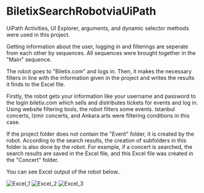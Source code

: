 # BiletixSearchRobotviaUiPath
UiPath Activities, UI Explorer, arguments, and dynamic selector methods were used in this project.

Getting information about the user, logging in and filterings are seperate from each other by sequences. All sequences were brought together in the "Main" sequence.

The robot goes to "Biletix.com" and logs in. Then, it makes the necessary filters in line with the information given in the project and writes the results it finds to the Excel file.

Firstly, the robot gets your information like your username and password to the login biletix.com which sells and distributes tickets for events and log in. Using website filtering tools, the robot filters some events. Istanbul concerts, Izmir concerts, and Ankara arts were filtering conditions in this case.

If the project folder does not contain the "Event" folder, it is created by the robot. According to the search results, the creation of subfolders in this folder is also done by the robot. For example, if a concert is searched, the search results are saved in the Excel file, and this Excel file was created in the "Concert" folder.

You can see Excel output of the robot below..

![Excel_1](https://user-images.githubusercontent.com/64749586/161837826-0547d68c-341a-48c6-a5a7-fd2bc2b91be6.JPG)
![Excel_2](https://user-images.githubusercontent.com/64749586/161837905-aa7e9cf8-2134-473b-86bf-31cce812ee27.JPG)
![Excel_3](https://user-images.githubusercontent.com/64749586/161838188-f40c76a3-2d35-40f1-a785-a82f57a0e47d.JPG)
